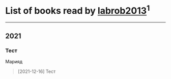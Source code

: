 # List of books read by [labrob2013](https://plus.google.com/u/0/117887268417609457575/)<sup>1</sup>
---

## 2021

### Тест
Марияд
> [2021-12-16] Тест



